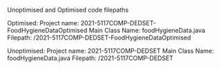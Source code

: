Unoptimised and Optimised code filepaths

Optimised:
Project name: 2021-5117COMP-DEDSET-FoodHygieneDataOptimised
Main Class Name: foodHygieneData.java
Filepath: /2021-5117COMP-DEDSET-FoodHygieneDataOptimised

Unoptimised:
Project name: 2021-5117COMP-DEDSET
Main Class Name: foodHygieneData.java
Filepath: /2021-5117COMP-DEDSET
